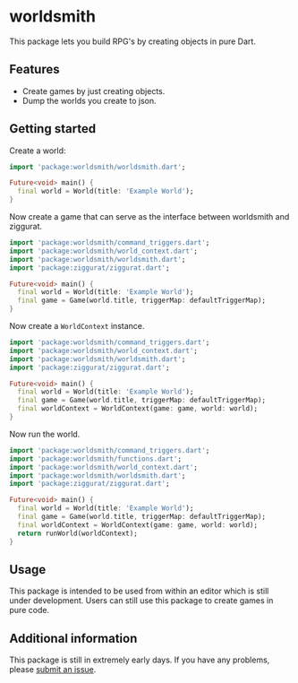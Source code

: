 # worldsmith

This package lets you build RPG's by creating objects in pure Dart.

## Features

- Create games by just creating objects.
- Dump the worlds you create to json.

## Getting started

Create a world:

```dart
import 'package:worldsmith/worldsmith.dart';

Future<void> main() {
  final world = World(title: 'Example World');
}
```

Now create a game that can serve as the interface between worldsmith and ziggurat.

```dart
import 'package:worldsmith/command_triggers.dart';
import 'package:worldsmith/world_context.dart';
import 'package:worldsmith/worldsmith.dart';
import 'package:ziggurat/ziggurat.dart';

Future<void> main() {
  final world = World(title: 'Example World');
  final game = Game(world.title, triggerMap: defaultTriggerMap);
}
```

Now create a `WorldContext` instance.

```dart
import 'package:worldsmith/command_triggers.dart';
import 'package:worldsmith/world_context.dart';
import 'package:worldsmith/worldsmith.dart';
import 'package:ziggurat/ziggurat.dart';

Future<void> main() {
  final world = World(title: 'Example World');
  final game = Game(world.title, triggerMap: defaultTriggerMap);
  final worldContext = WorldContext(game: game, world: world);
}
```

Now run the world.

```dart
import 'package:worldsmith/command_triggers.dart';
import 'package:worldsmith/functions.dart';
import 'package:worldsmith/world_context.dart';
import 'package:worldsmith/worldsmith.dart';
import 'package:ziggurat/ziggurat.dart';

Future<void> main() {
  final world = World(title: 'Example World');
  final game = Game(world.title, triggerMap: defaultTriggerMap);
  final worldContext = WorldContext(game: game, world: world);
  return runWorld(worldContext);
}
```

## Usage

This package is intended to be used from within an editor which is still under development. Users can still use this package to create games in pure code.

## Additional information

This package is still in extremely early days. If you have any problems, please [submit an issue](https://github.com/chrisnorman7/worldsmith).
